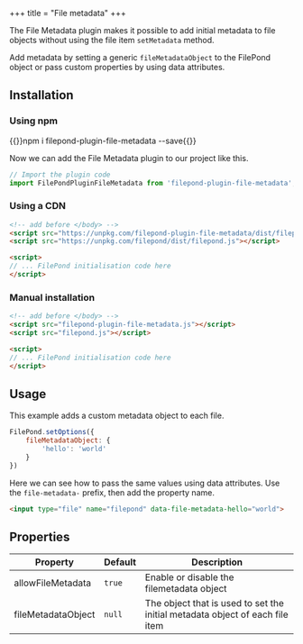 +++
title = "File metadata"
+++

The File Metadata plugin makes it possible to add initial metadata to file objects without using the file item `setMetadata` method.

Add metadata by setting a generic `fileMetadataObject` to the FilePond object or pass custom properties by using data attributes.


## Installation

### Using npm

{{<cmd>}}npm i filepond-plugin-file-metadata --save{{</cmd>}}

Now we can add the File Metadata plugin to our project like this.

```js
// Import the plugin code
import FilePondPluginFileMetadata from 'filepond-plugin-file-metadata';
```


### Using a CDN

```html
<!-- add before </body> -->
<script src="https://unpkg.com/filepond-plugin-file-metadata/dist/filepond-plugin-file-metadata.js"></script>
<script src="https://unpkg.com/filepond/dist/filepond.js"></script>

<script>
// ... FilePond initialisation code here
</script>
```

### Manual installation

```html
<!-- add before </body> -->
<script src="filepond-plugin-file-metadata.js"></script>
<script src="filepond.js"></script>

<script>
// ... FilePond initialisation code here
</script>
```

## Usage

This example adds a custom metadata object to each file.

```js
FilePond.setOptions({
    fileMetadataObject: {
        'hello': 'world'
    }
})
```

Here we can see how to pass the same values using data attributes. Use the `file-metadata-` prefix, then add the property name.

```html
<input type="file" name="filepond" data-file-metadata-hello="world">
```


## Properties

Property | Default | Description
---------|---------|---------
allowFileMetadata | `true` | Enable or disable the filemetadata object
fileMetadataObject | `null` | The object that is used to set the initial metadata object of each file item